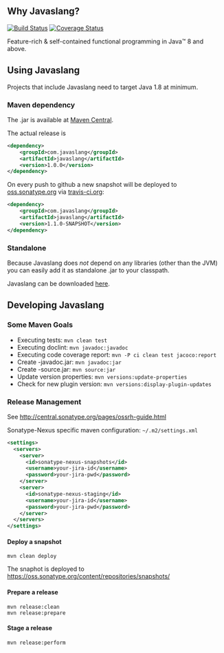 ## Why Javaslang?
[![Build Status](https://travis-ci.org/rocketscience-projects/javaslang.png)](https://travis-ci.org/rocketscience-projects/javaslang)
[![Coverage Status](https://img.shields.io/coveralls/rocketscience-projects/javaslang.svg)](https://coveralls.io/r/rocketscience-projects/javaslang)

Feature-rich & self-contained functional programming in Java&trade; 8 and above.

## Using Javaslang

Projects that include Javaslang need to target Java 1.8 at minimum.

### Maven dependency

The .jar is available at [Maven Central](http://search.maven.org/#search|ga|1|a:"javaslang").

The actual release is

```xml
<dependency>
    <groupId>com.javaslang</groupId>
    <artifactId>javaslang</artifactId>
    <version>1.0.0</version>
</dependency>
```

On every push to github a new snapshot will be deployed to [oss.sonatype.org](https://oss.sonatype.org/content/repositories/snapshots/com/javaslang/javaslang) via [travis-ci.org](https://travis-ci.org/rocketscience-projects/javaslang):

```xml
<dependency>
    <groupId>com.javaslang</groupId>
    <artifactId>javaslang</artifactId>
    <version>1.1.0-SNAPSHOT</version>
</dependency>
```

### Standalone

Because Javaslang does _not_ depend on any libraries (other than the JVM) you can easily add it as standalone .jar to your classpath.

Javaslang can be downloaded [here](http://search.maven.org/#search|ga|1|a:"javaslang").

## Developing Javaslang

### Some Maven Goals

* Executing tests: `mvn clean test`
* Executing doclint: `mvn javadoc:javadoc`
* Executing code coverage report: `mvn -P ci clean test jacoco:report`
* Create -javadoc.jar: `mvn javadoc:jar`
* Create -source.jar: `mvn source:jar`
* Update version properties: `mvn versions:update-properties` 
* Check for new plugin version: `mvn versions:display-plugin-updates`

### Release Management

See http://central.sonatype.org/pages/ossrh-guide.html


Sonatype-Nexus specific maven configuration: `~/.m2/settings.xml`

```xml
<settings>
  <servers>
    <server>
      <id>sonatype-nexus-snapshots</id>
      <username>your-jira-id</username>
      <password>your-jira-pwd</password>
    </server>
    <server>
      <id>sonatype-nexus-staging</id>
      <username>your-jira-id</username>
      <password>your-jira-pwd</password>
    </server>
  </servers>
</settings>
```

#### Deploy a snapshot

```
mvn clean deploy
```

The snaphot is deployed to https://oss.sonatype.org/content/repositories/snapshots/

#### Prepare a release

```
mvn release:clean
mvn release:prepare
```

#### Stage a release

```
mvn release:perform
```
